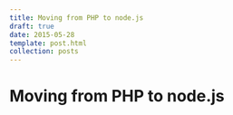```yaml
---
title: Moving from PHP to node.js
draft: true
date: 2015-05-28
template: post.html
collection: posts
---
```


# Moving from PHP to node.js
